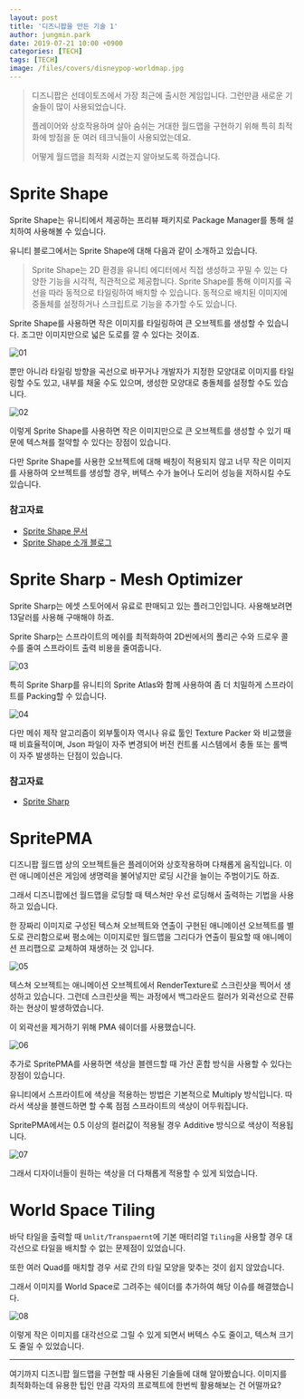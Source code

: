 ```yaml
---
layout: post
title: '디즈니팝을 만든 기술 1'
author: jungmin.park
date: 2019-07-21 10:00 +0900
categories: [TECH]
tags: [TECH]
image: /files/covers/disneypop-worldmap.jpg
---
```


> 디즈니팝은 선데이토즈에서 가장 최근에 출시한 게임입니다. 그런만큼 새로운 기술들이 많이 사용되었습니다.
>
> 플레이어와 상호작용하며 살아 숨쉬는 거대한 월드맵을 구현하기 위해 특히 최적화에 방점을 둔 여러 테크닉들이 사용되었는데요.
>
> 어떻게 월드맵을 최적화 시켰는지 알아보도록 하겠습니다.

# Sprite Shape

Sprite Shape는 유니티에서 제공하는 프리뷰 패키지로 Package Manager를 통해 설치하여 사용해볼 수 있습니다. 

유니티 블로그에서는 Sprite Shape에 대해 다음과 같이 소개하고 있습니다.

> Sprite Shape는 2D 환경을 유니티 에디터에서 직접 생성하고 꾸밀 수 있는 다양한 기능을 시각적, 직관적으로 제공합니다. 
> Sprite Shape를 통해 이미지를 곡선을 따라 동적으로 타일링하여 배치할 수 있습니다. 동적으로 배치된 이미지에 중돌체를 설정하거나 스크립트로 기능을 추가할 수도 있습니다.

Sprite Shape를 사용하면 작은 이미지를 타일링하여 큰 오브젝트를 생성할 수 있습니다. 조그만 이미지만으로 넓은 도로를 깔 수 있다는 것이죠.

![01](/files/images/2019-07-21-DisneyPop-Worldmap/01.png)

뿐만 아니라 타일링 방향을 곡선으로 바꾸거나 개발자가 지정한 모양대로 이미지를 타일링할 수도 있고, 내부를 채울 수도 있으며, 생성한 모양대로 충돌체를 설정할 수도 있습니다.

![02](/files/images/2019-07-21-DisneyPop-Worldmap/02.png)

이렇게 Sprite Shape를 사용하면 작은 이미지만으로 큰 오브젝트를 생성할 수 있기 때문에 텍스쳐를 절약할 수 있다는 장점이 있습니다. 

다만 Sprite Shape를 사용한 오브젝트에 대해 배칭이 적용되지 않고 너무 작은 이미지를 사용하여 오브젝트를 생성할 경우, 버텍스 수가 늘어나 도리어 성능을 저하시킬 수도 있습니다.

### 참고자료

- [Sprite Shape 문서](https://docs.unity3d.com/Packages/com.unity.2d.spriteshape@1.0/manual/index.html)
- [Sprite Shape 소개 블로그](https://blogs.unity3d.com/kr/2018/09/20/intro-to-2d-world-building-with-sprite-shape/)

# Sprite Sharp - Mesh Optimizer

Sprite Sharp는 에셋 스토어에서 유료로 판매되고 있는 플러그인입니다. 사용해보려면 13달러를 사용해 구매해야 하죠.

Sprite Sharp는 스프라이트의 메쉬를 최적화하여 2D씬에서의 폴리곤 수와 드로우 콜 수를 줄여 스프라이트 출력 비용을 줄여줍니다.

![03](/files/images/2019-07-21-DisneyPop-Worldmap/03.png)

특히 Sprite Sharp를 유니티의 Sprite Atlas와 함께 사용하여 좀 더 치밀하게 스프라이트를 Packing할 수 있습니다.

![04](/files/images/2019-07-21-DisneyPop-Worldmap/04.png)

다만 메쉬 제작 알고리즘이 외부툴이자 역시나 유료 툴인 Texture Packer 와 비교했을 때 비효율적이며, Json 파일이 자주 변경되어 버전 컨트롤 시스템에서 충돌 또는 롤백이 자주 발생하는 단점이 있습니다.

### 참고자료

- [Sprite Sharp](https://assetstore.unity.com/packages/tools/sprite-management/spritesharp-mesh-optimizer-37599)

# SpritePMA

디즈니팝 월드맵 상의 오브젝트들은 플레이어와 상호작용하며 다채롭게 움직입니다. 이런 애니메이션은 게임에 생명력을 불어넣지만 로딩 시간을 늘이는 주범이기도 하죠. 

그래서 디즈니팝에선 월드맵을 로딩할 때 텍스쳐만 우선 로딩해서 출력하는 기법을 사용하고 있습니다.

한 장짜리 이미지로 구성된 텍스쳐 오브젝트와 연출이 구현된 애니메이션 오브젝트를 별도로 관리함으로써 평소에는 이미지로만 월드맵을 그리다가 연출이 필요할 때 애니메이션 프리팹으로 교체하여 재생하는 것 입니다.

![05](/files/images/2019-07-21-DisneyPop-Worldmap/05.png)

텍스쳐 오브젝트는 애니메이션 오브젝트에서 RenderTexture로 스크린샷을 찍어서 생성하고 있습니다. 그런데 스크린샷을 찍는 과정에서 백그라운드 컬러가 외곽선으로 잔류하는 현상이 발생하였습니다.

이 외곽선을 제거하기 위해 PMA 쉐이더를 사용했습니다.

![06](/files/images/2019-07-21-DisneyPop-Worldmap/06.png)

추가로 SpritePMA를 사용하면 색상을 블렌드할 때 가산 혼합 방식을 사용할 수 있다는 장점이 있습니다.

유니티에서 스프라이트에 색상을 적용하는 방법은 기본적으로 Multiply 방식입니다. 따라서 색상을 블렌드하면 할 수록 점점 스프라이트의 색상이 어두워집니다.

SpritePMA에서는 0.5 이상의 컬러값이 적용될 경우 Additive 방식으로 색상이 적용됩니다.

![07](/files/images/2019-07-21-DisneyPop-Worldmap/07.png)

그래서 디자이너들이 원하는 색상을 더 다채롭게 적용할 수 있게 되었습니다.

# World Space Tiling

바닥 타일을 출력할 때 `Unlit/Transpaernt`에 기본 매터리얼 `Tiling`을 사용할 경우 대각선으로 타일을 배치할 수 없는 문제점이 있었습니다.

또한 여러 Quad를 매치할 경우 서로 간의 타일 모양을 맞추는 것이 쉽지 않았습니다. 

그래서 이미지를 World Space로 그려주는 쉐이더를 추가하여 해당 이슈를 해결했습니다.

![08](/files/images/2019-07-21-DisneyPop-Worldmap/08.png)

이렇게 작은 이미지를 대각선으로 그릴 수 있게 되면서 버텍스 수도 줄이고, 텍스쳐 크기도 줄일 수 있었습니다.

---

여기까지 디즈니팝 월드맵을 구현할 때 사용된 기술들에 대해 알아봤습니다. 
이미지를 최적화하는데 유용한 팁인 만큼 각자의 프로젝트에 한번씩 활용해보는 건 어떨까요?



